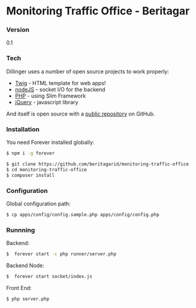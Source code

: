 # Monitoring Traffic Office - Beritagar

### Version
0.1

### Tech

Dillinger uses a number of open source projects to work properly:

* [Twig](http://twig.sensiolabs.org) - HTML template for web apps!
* [nodeJS](http://nodejs.org) - socket I/O for the backend
* [PHP](http://php.net) - using Slim Framework
* [jQuery](https://jquery.com) - javascript library

And itself is open source with a [public repository](https://github.com/beritagarid/monitoring-traffic-office)
 on GitHub.


### Installation

You need Forever installed globally:

```sh
$ npm i -g forever
```
```sh
$ git clone https://github.com/beritagarid/monitoring-traffic-office
$ cd monitoring-traffic-office
$ composer install
```
### Configuration
Global configuration path:
```sh
$ cp apps/config/config.sample.php apps/config/config.php
```
### Runnning 

Backend:

```sh
$  forever start -c php runner/server.php
```
Backend Node:

```sh
$  forever start socket/index.js
```

Front End:

```sh
$ php server.php
```

